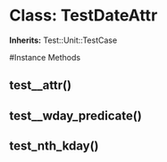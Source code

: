 # Class: TestDateAttr
**Inherits:** Test::Unit::TestCase
    




#Instance Methods
## test__attr() [](#method-i-test__attr)

## test__wday_predicate() [](#method-i-test__wday_predicate)

## test_nth_kday() [](#method-i-test_nth_kday)

